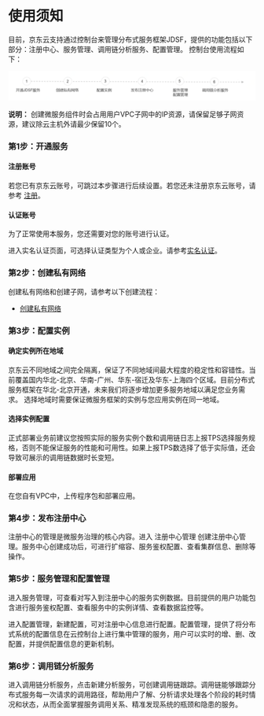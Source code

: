 # 使用须知


目前，京东云支持通过控制台来管理分布式服务框架JDSF，提供的功能包括以下部分：注册中心、服务管理、调用链分析服务、配置管理。 控制台使用流程如下：
 
![](../../../../image/Internet-Middleware/JD-Distributed-Service-Framework/struct-sylc.png)

**说明：**
创建微服务组件时会占用用户VPC子网中的IP资源，请保留足够子网资源，建议除云主机外请最少保留10个。





###  第1步：开通服务
####  注册账号
若您已有京东云账号，可跳过本步骤进行后续设置。若您还未注册京东云账号，请参考 [注册](https://accounts.jdcloud.com/p/regPage?source=jdcloud%26ReturnUrl=%2f%2fuc.jdcloud.com%2fpassport%2fcomplete%3freturnUrl%3dhttp%3A%2F%2Fuc.jdcloud.com%2Fredirect%2FloginRouter%3FreturnUrl%3Dhttps%253A%252F%252Fwww.jdcloud.com%252Fhelp%252Fdetail%252F734%252FisCatalog%252F1)。

####  认证账号
为了正常使用本服务，您还需要对您的账号进行认证。


进入实名认证页面，可选择认证类型为个人或企业。请参考[实名认证](https://uc.jdcloud.com/account/certify)。



### 第2步：创建私有网络
创建私有网络和创建子网，请参考以下创建流程： 
- [创建私有网络](https://docs.jdcloud.com/cn/virtual-private-cloud/vpc-configuration)


###  第3步：配置实例 
####  确定实例所在地域
京东云不同地域之间完全隔离，保证了不同地域间最大程度的稳定性和容错性。当前覆盖国内华北-北京、华南-广州、华东-宿迁及华东-上海四个区域。目前分布式服务框架在华北-北京开通，未来我们将逐步增加更多服务地域以满足您业务需求。 选择地域时需要保证微服务框架的实例与您应用实例在同一地域。
####  选择实例配置
正式部署业务前建议您按照实际的服务实例个数和调用链日志上报TPS选择服务规格，否则不能保证服务的性能和可用性。如果上报TPS数选择了低于实际值，还会导致可展示的调用链数据时长变短。
####  部署应用
在您自有VPC中，上传程序包和部署应用。



### 第4步：发布注册中心
注册中心的管理是微服务治理的核心内容。进入 注册中心管理 创建注册中心管理。服务中心创建成功后，可进行扩缩容、服务鉴权配置、查看集群信息、删除等操作。



### 第5步：服务管理和配置管理
进入服务管理，可查看对写入到注册中心的服务实例数据。目前提供的用户功能包含进行服务鉴权配置、查看服务中的实例详情、查看数据监控等。


进入配置管理，新建配置，可对注册中心信息进行配置。配置管理，提供了将分布式系统的配置信息在云控制台上进行集中管理的服务，用户可以实时的增、删、改配置，并提供配置信息的更新机制。



### 第6步：调用链分析服务
进入调用链分析服务，点击新建分析服务，可创建调用链跟踪。调用链能够跟踪分布式服务每一次请求的调用路径，帮助用户了解、分析请求处理各个阶段的耗时情况和状态，从而全面掌握服务调用关系、精准发现系统的瓶颈和隐患的服务。

